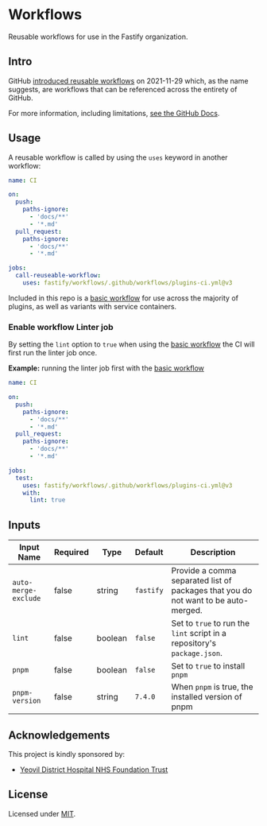 # Workflows

Reusable workflows for use in the Fastify organization.

## Intro

GitHub [introduced reusable workflows](https://github.blog/2021-11-29-github-actions-reusable-workflows-is-generally-available/) on 2021-11-29 which, as the name suggests, are workflows that can be referenced across the entirety of GitHub.

For more information, including limitations, [see the GitHub Docs](https://docs.github.com/en/actions/learn-github-actions/reusing-workflows).

## Usage

A reusable workflow is called by using the `uses` keyword in another workflow:

```yml
name: CI

on:
  push:
    paths-ignore:
      - 'docs/**'
      - '*.md'
  pull_request:
    paths-ignore:
      - 'docs/**'
      - '*.md'

jobs:
  call-reuseable-workflow:
    uses: fastify/workflows/.github/workflows/plugins-ci.yml@v3
```

Included in this repo is a [basic workflow](.github/workflows/plugins-ci.yml) for use across the majority of plugins, as well as variants with service containers.

### Enable workflow Linter job

By setting the `lint` option to `true` when using the [basic workflow](.github/workflows/plugins-ci.yml) the CI will first run the linter job once.

**Example:** running the linter job first with the [basic workflow](.github/workflows/plugins-ci.yml)

```yml
name: CI

on:
  push:
    paths-ignore:
      - 'docs/**'
      - '*.md'
  pull_request:
    paths-ignore:
      - 'docs/**'
      - '*.md'

jobs:
  test:
    uses: fastify/workflows/.github/workflows/plugins-ci.yml@v3
    with:
      lint: true
```

## Inputs

| Input Name           | Required | Type    | Default   | Description                                                                        |
| -------------------- | -------- | ------- | --------- | ---------------------------------------------------------------------------------- |
| `auto-merge-exclude` | false    | string  | `fastify` | Provide a comma separated list of packages that you do not want to be auto-merged. |
| `lint`               | false    | boolean | `false`   | Set to `true` to run the `lint` script in a repository's `package.json`.           |
| `pnpm`               | false    | boolean | `false`   | Set to `true` to install `pnpm`                                                    |
| `pnpm-version`       | false    | string  | `7.4.0`   | When `pnpm` is true, the installed version of pnpm                                 |

## Acknowledgements

This project is kindly sponsored by:

-   [Yeovil District Hospital NHS Foundation Trust](https://yeovilhospital.co.uk/)

## License

Licensed under [MIT](./LICENSE).
